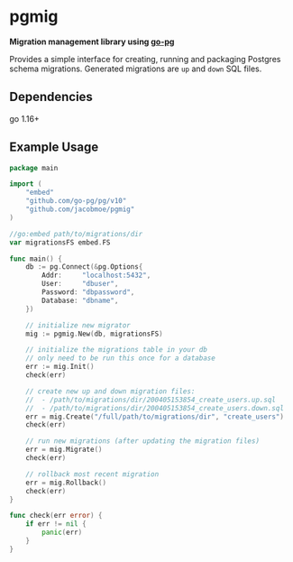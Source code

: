 # pgmig

**Migration management library using [go-pg](https://github.com/go-pg/pg)**

Provides a simple interface for creating, running and packaging Postgres schema migrations. Generated migrations are `up` and `down` SQL files.

## Dependencies

go 1.16+

## Example Usage

```go
package main

import (
	"embed"
	"github.com/go-pg/pg/v10"
	"github.com/jacobmoe/pgmig"
)

//go:embed path/to/migrations/dir
var migrationsFS embed.FS

func main() {
	db := pg.Connect(&pg.Options{
		Addr:     "localhost:5432",
		User:     "dbuser",
		Password: "dbpassword",
		Database: "dbname",
	})

	// initialize new migrator
	mig := pgmig.New(db, migrationsFS)

	// initialize the migrations table in your db
	// only need to be run this once for a database
	err := mig.Init()
	check(err)

	// create new up and down migration files:
	//  - /path/to/migrations/dir/200405153854_create_users.up.sql
	//  - /path/to/migrations/dir/200405153854_create_users.down.sql
	err = mig.Create("/full/path/to/migrations/dir", "create_users")
	check(err)

	// run new migrations (after updating the migration files)
	err = mig.Migrate()
	check(err)

	// rollback most recent migration
	err = mig.Rollback()
	check(err)
}

func check(err error) {
	if err != nil {
		panic(err)
	}
}
```
